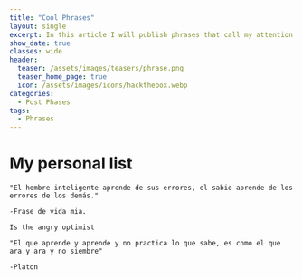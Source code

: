 ```yaml
---
title: "Cool Phrases"
layout: single
excerpt: In this article I will publish phrases that call my attention and nice things that may or may not help you or just something curious, are not mine and are several that I have seen on the internet so many times I will not put author sorry.
show_date: true
classes: wide
header:
  teaser: /assets/images/teasers/phrase.png
  teaser_home_page: true
  icon: /assets/images/icons/hackthebox.webp
categories:
  - Post Phases
tags:
  - Phrases
---
```

# My personal list


```
"El hombre inteligente aprende de sus errores, el sabio aprende de los errores de los demás."

-Frase de vida mia.
```

```
Is the angry optimist
```

```
"El que aprende y aprende y no practica lo que sabe, es como el que ara y ara y no siembre"

-Platon
```

